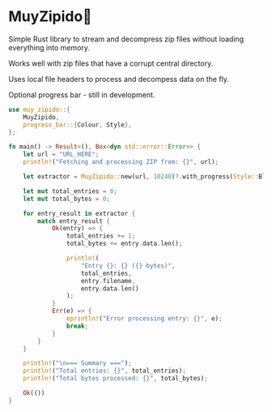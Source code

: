 # MuyZipido💨

Simple Rust library to stream and decompress zip files without loading everything into memory.

Works well with zip files that have a corrupt central directory.

Uses local file headers to process and decompess data on the fly.

Optional progress bar - still in development.

```rust
use muy_zipido::{
    MuyZipido,
    progress_bar::{Colour, Style},
};

fn main() -> Result<(), Box<dyn std::error::Error>> {
    let url = "URL_HERE";
    println!("Fetching and processing ZIP from: {}", url);

    let extractor = MuyZipido::new(url, 10240)?.with_progress(Style::Blocks, Colour::Magenta);

    let mut total_entries = 0;
    let mut total_bytes = 0;

    for entry_result in extractor {
        match entry_result {
            Ok(entry) => {
                total_entries += 1;
                total_bytes += entry.data.len();

                println!(
                    "Entry {}: {} ({} bytes)",
                    total_entries,
                    entry.filename,
                    entry.data.len()
                );
            }
            Err(e) => {
                eprintln!("Error processing entry: {}", e);
                break;
            }
        }
    }

    println!("\n=== Summary ===");
    println!("Total entries: {}", total_entries);
    println!("Total bytes processed: {}", total_bytes);

    Ok(())
}
```
